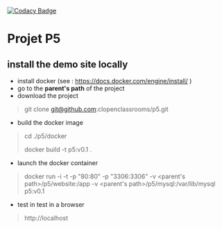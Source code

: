 [![Codacy Badge](https://app.codacy.com/project/badge/Grade/f254f1aef6754268b36dd358e488997e)](https://www.codacy.com/gh/clopenclassrooms/p5/dashboard?utm_source=github.com&amp;utm_medium=referral&amp;utm_content=clopenclassrooms/p5&amp;utm_campaign=Badge_Grade)

# Projet P5

## install the demo site locally
*   install docker (see : https://docs.docker.com/engine/install/ )
*   go to the **parent's path** of the project
*   download the project
> git clone git@github.com:clopenclassrooms/p5.git
*   build the docker image
> cd ./p5/docker
> 
> docker build -t p5:v0.1 .
*   launch the docker container
> docker run -i -t -p "80:80" -p "3306:3306" -v <parent's path>/p5/website:/app -v <parent's path>/p5/mysql:/var/lib/mysql p5:v0.1
*   test in test in a browser 
> http://localhost

